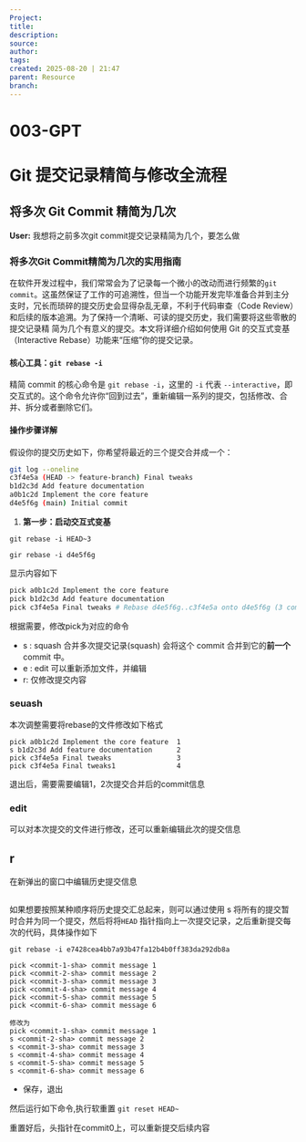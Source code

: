 ```yaml
---
Project:
title: 
description: 
source: 
author: 
tags: 
created: 2025-08-20 | 21:47
parent: Resource
branch: 
---
```

# 003-GPT

# Git 提交记录精简与修改全流程

## 将多次 Git Commit 精简为几次

**User:** 我想将之前多次git commit提交记录精简为几个，要怎么做


### 将多次Git Commit精简为几次的实用指南

在软件开发过程中，我们常常会为了记录每一个微小的改动而进行频繁的`git commit`。这虽然保证了工作的可追溯性，但当一个功能开发完毕准备合并到主分支时，冗长而琐碎的提交历史会显得杂乱无章，不利于代码审查（Code Review）和后续的版本追溯。为了保持一个清晰、可读的提交历史，我们需要将这些零散的提交记录精 简为几个有意义的提交。本文将详细介绍如何使用 Git 的交互式变基（Interactive Rebase）功能来“压缩”你的提交记录。

#### 核心工具：`git rebase -i`

精简 commit 的核心命令是 `git rebase -i`，这里的 `-i` 代表 `--interactive`，即交互式的。这个命令允许你“回到过去”，重新编辑一系列的提交，包括修改、合并、拆分或者删除它们。

#### 操作步骤详解

假设你的提交历史如下，你希望将最近的三个提交合并成一个：

```bash 
git log --oneline 
c3f4e5a (HEAD -> feature-branch) Final tweaks 
b1d2c3d Add feature documentation 
a0b1c2d Implement the core feature 
d4e5f6g (main) Initial commit
```

1. **第一步：启动交互式变基**

```
git rebase -i HEAD~3

gir rebase -i d4e5f6g
```
显示内容如下
```bash 
pick a0b1c2d Implement the core feature 
pick b1d2c3d Add feature documentation 
pick c3f4e5a Final tweaks # Rebase d4e5f6g..c3f4e5a onto d4e5f6g (3 commands) # # Commands:
```
根据需要，修改pick为对应的命令
- s : squash 合并多次提交记录(squash) 会将这个 commit 合并到它的**前一个** commit 中。
- e : edit 可以重新添加文件，并编辑
- r: 仅修改提交内容

### seuash
本次调整需要将rebase的文件修改如下格式
```
pick a0b1c2d Implement the core feature  1 
s b1d2c3d Add feature documentation      2
pick c3f4e5a Final tweaks                3
pick c3f4e5a Final tweaks1               4

```

退出后，需要需要编辑1，2次提交合并后的commit信息

### edit
可以对本次提交的文件进行修改，还可以重新编辑此次的提交信息

## r 
在新弹出的窗口中编辑历史提交信息

## 
如果想要按照某种顺序将历史提交汇总起来，则可以通过使用 s 将所有的提交暂时合并为同一个提交，然后将将`HEAD` 指针指向上一次提交记录，之后重新提交每次的代码，具体操作如下

```
git rebase -i e7428cea4bb7a93b47fa12b4b0ff383da292db8a
```

```
pick <commit-1-sha> commit message 1 
pick <commit-2-sha> commit message 2 
pick <commit-3-sha> commit message 3 
pick <commit-4-sha> commit message 4 
pick <commit-5-sha> commit message 5 
pick <commit-6-sha> commit message 6 

修改为
pick <commit-1-sha> commit message 1 
s <commit-2-sha> commit message 2 
s <commit-3-sha> commit message 3 
s <commit-4-sha> commit message 4 
s <commit-5-sha> commit message 5 
s <commit-6-sha> commit message 6 
```
- 保存，退出

然后运行如下命令,执行软重置
`git reset HEAD~`

重置好后，头指针在commit0上，可以重新提交后续内容